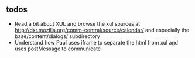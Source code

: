 ## todos

* Read a bit about XUL and browse the xul sources at http://dxr.mozilla.org/comm-central/source/calendar/ and especially the base/content/dialogs/ subdirectory
* Understand how Paul uses iframe to separate the html from xul and uses postMessage to communicate
